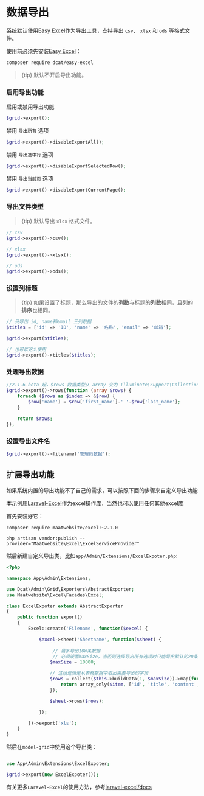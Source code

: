 # 数据导出

系统默认使用<a href="https://github.com/jqhph/easy-excel" target="__blank">Easy Excel</a>作为导出工具，支持导出 `csv`、 `xlsx` 和 `ods` 等格式文件。


使用前必须先安装<a href="https://github.com/jqhph/easy-excel" target="__blank">Easy Excel</a>：

```bash
composer require dcat/easy-excel
```

> {tip} 默认不开启导出功能。

### 启用导出功能
启用或禁用导出功能
```php
$grid->export();
```

禁用 `导出所有` 选项
```php
$grid->export()->disableExportAll();
```

禁用 `导出选中行` 选项
```php
$grid->export()->disableExportSelectedRow();
```

禁用 `导出当前页` 选项
```php
$grid->export()->disableExportCurrentPage();
```

### 导出文件类型

> {tip} 默认导出 `xlsx` 格式文件。

```php
// csv
$grid->export()->csv();

// xlsx
$grid->export()->xlsx();

// ods
$grid->export()->ods();
```

### 设置列标题

> {tip} 如果设置了标题，那么导出的文件的**列数**与标题的**列数**相同，且列的**排序**也相同。

```php
// 只导出 id, name和email 三列数据
$titles = ['id' => 'ID', 'name' => '名称', 'email' => '邮箱'];

$grid->export($titles);

// 也可以这么使用
$grid->export()->titles($titles);
```

### 处理导出数据

```php
//2.1.6-beta 起，$rows 数据类型从 array 变为 Illuminate\Support\Collection 对象了
$grid->export()->rows(function (array $rows) {
    foreach ($rows as $index => &$row) {
        $row['name'] = $row['first_name'].' '.$row['last_name'];
    }
    
    return $rows;
});
```

### 设置导出文件名

```php
$grid->export()->filename('管理员数据');
```

<a name="disable-export-extend"></a>
## 扩展导出功能

如果系统内置的导出功能不了自己的需求，可以按照下面的步骤来自定义导出功能

本示例用[Laravel-Excel](https://github.com/Maatwebsite/Laravel-Excel)作为excel操作库，当然也可以使用任何其他excel库

首先安装好它：

```shell
composer require maatwebsite/excel:~2.1.0

php artisan vendor:publish --provider="Maatwebsite\Excel\ExcelServiceProvider"
```

然后新建自定义导出类，比如`app/Admin/Extensions/ExcelExpoter.php`:
```php
<?php

namespace App\Admin\Extensions;

use Dcat\Admin\Grid\Exporters\AbstractExporter;
use Maatwebsite\Excel\Facades\Excel;

class ExcelExpoter extends AbstractExporter
{
    public function export()
    {
        Excel::create('Filename', function($excel) {

            $excel->sheet('Sheetname', function($sheet) {
                
                 // 最多导出10W条数据
                 // 必须设置maxSize，当否则选择导出所有选项时只能导出默认的20条数据。
                $maxSize = 10000;

                // 这段逻辑是从表格数据中取出需要导出的字段
                $rows = collect($this->buildData(1, $maxSize))->map(function ($item) {
                    return array_only($item, ['id', 'title', 'content', 'rate', 'keywords']);
                });

                $sheet->rows($rows);

            });

        })->export('xls');
    }
}
```

然后在`model-grid`中使用这个导出类：
```php

use App\Admin\Extensions\ExcelExpoter;

$grid->export(new ExcelExpoter());
```

有关更多`Laravel-Excel`的使用方法，参考[laravel-excel/docs](http://www.maatwebsite.nl/laravel-excel/docs)
